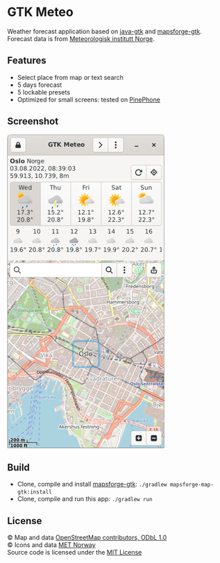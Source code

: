 # GTK Meteo
Weather forecast application based on [java-gtk](https://github.com/bailuk/java-gtk) and [mapsforge-gtk](https://github.com/bailuk/mapsforge).
Forecast data is from [Meteorologisk institutt Norge](https://www.met.no).

## Features
- Select place from map or text search
- 5 days forecast
- 5 lockable presets
- Optimized for small screens: tested on [PinePhone](https://www.pine64.org/pinephone/) 

## Screenshot
![Screenshot](screenshot.png) 

## Build
- Clone, compile and install [mapsforge-gtk](https://github.com/bailuk/mapsforge): `./gradlew mapsforge-map-gtk:install`
- Clone, compile and run this app: `./gradlew run` 
 
 ## License
© Map and data [OpenStreetMap contributors, ODbL 1.0](https://osm.org/copyright)  
© Icons and data [MET Norway](https://api.met.no/doc/License)  
Source code is licensed under the [MIT License](https://en.wikipedia.org/wiki/MIT_License)
